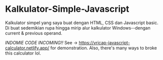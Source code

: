 # Kalkulator-Simple-Javascript

Kalkulator simpel yang saya buat dengan HTML, CSS dan Javascript basic. Di buat sedemikian rupa hingga mirip alur kalkulator Windows--dengan current & previous operand.

_INDOMIE CODE INCOMING!!_
See -> https://vricap-javascript-calculator.netlify.app/ for demonstration.
Also, there's many ways to broke this calculator lol.
